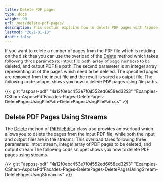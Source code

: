 ```yaml
---
title: Delete PDF pages
type: docs
weight: 90
url: /net/delete-pdf-pages/
description: This section explains how to delete PDF pages with Aspose.PDF Facades using PdfFileEditor class.
lastmod: "2021-01-18"
draft: false
---
```


If you want to delete a number of pages from the PDF file which is residing on the disk then you can use the overload of the [Delete](https://apireference.aspose.com/pdf/net/aspose.pdf.facades/pdffileeditor/methods/delete/index) method which takes following three parameters: intput file path, array of page numbers to be deleted, and output PDF file path. The second parameter is an integer array representing all of the pages which need to be deleted. The specified pages are removed from the intput file and the result is saved as output file. The following code snippet shows you how to delete PDF pages using file paths. 



{{< gist "aspose-pdf" "4a12f0ebd453e7f0d552ed6658ed3253" "Examples-CSharp-AsposePdfFacades-Pages-DeletePages-DeletePagesUsingFilePath-DeletePagesUsingFilePath.cs" >}}

## Delete PDF Pages Using Streams

The [Delete](https://apireference.aspose.com/pdf/net/aspose.pdf.facades/pdffileeditor/methods/delete/index) method of [PdfFileEditor](https://apireference.aspose.com/pdf/net/aspose.pdf.facades/pdffileeditor) class also provides an overload which allows you to delete the pages from the input PDF file, while both the input and output files are in the streams. This overload takes following three parameters: intput stream, integer array of PDF pages to be deleted, and output stream.The following code snippet shows you how to delete PDF pages using streams.



{{< gist "aspose-pdf" "4a12f0ebd453e7f0d552ed6658ed3253" "Examples-CSharp-AsposePdfFacades-Pages-DeletePages-DeletePagesUsingStream-DeletePagesUsingStream.cs" >}}

